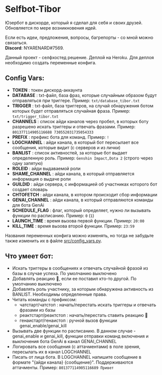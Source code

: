 # Selfbot-Tibor
Юзербот в дискорде, который я сделал для себя и своих друзей. Обновляется по мере возникновения идей.

Если есть идеи, предложения, вопросы, багрепорты - со мной можно связаться.  
**Discord**: NYARENARD#7569.

Данный проект - селфхостед решение. Деплой на Heroku. Для деплоя необходимо создать переменные конфига.
## Config Vars:
 - **TOKEN** : токен дискорд-аккаунта
 - **DATABASE** : txt-файл, база фраз, которые случайным образом будут отправляться при триггере. Пример: `txt/database_tibor.txt`
 - **TRIGGER** : txt-файл, база триггеров, на случай обнаружения ботом которых будет отправляться случайная фраза. Пример: `txt/trigger_tibor.txt`
 - **CHANNELS** : список айди каналов через пробел, в которых боту разрешено искать триггеры и отвечать фразами. Пример: `801377114905116688 730552031735054333`
 - **PREFIX** : префикс бота для команд. Пример: `!`
 - **LOGCHANNEL** : айди канала, в который бот пересылает все сообщения, которые видит (с серверов и из лички)
 - **BANLIST** : список активностей, за которые бот выдает определенную роль. Пример:  `Genshin Impact,Dota 2`   (строго через одну запятую)
 - **ROLEID** : айди выдаваемой роли
 - **SHAME_CHANNEL** : айди канала, в который отправляется информация о выдаче роли
 - **GUILDID** : айди сервера, с информацией об участниках которого бот создает словарь
 - **CHTOFETCH** : айди канала, в котором происходит сбор информации
 - **GENAI_CHANNEL** : айди канала, в который отправляются команды для бота GenAi
 - **SCHEDULE_FLAG** : флаг, который определяет, нужно ли вызывать функции по расписанию. Пример: `0`  (`1`) 
 - **LAUNCH_TIME** : время вызова первой функции. Пример:  `20:00`
 - **KILL_TIME** : время вызова второй функции. Пример:  `23:59`
 
 Названия переменных конфига можно изменять, но тогда не забудьте также изменить их в файле [src/config_vars.py](src/config_vars.py).


## Что умеет бот:
 - Искать триггеры в сообщениях и отвечать случайной фразой из базы в случае успеха. По умолчанию выключено
 - Добавлять реакцию 🤙, если ее поставил кто-то другой. По умолчанию выключено
 - Добавлять роль участнику, за которым обнаружена активность из BANLIST. Необходимы определенные права.
 - Читать команды с префиксом:
	- чатстарт/чатстоп : начать/перестать искать триггеры и отвечать фразами из базы
	- реактстарт/реактстоп : начать/перестать ставить реакцию 🤙
	- генаистарт/генаистоп : ручной вызов функции genai_enable/genai_kill
 - Вызывать две функции по расписанию. В данном случае - genai_enable и genai_kill, функции отправки команд включения и выключения бота GenAi в канал GENAI_CHANNEL
 - Логировать все сообщения (с аттачментами) в поле зрения, пересылать их в канал LOGCHANNEL
 - Писать от лица бота. В LOGCHANNEL напишите сообщение в формате "{айди канала} {сообщение}". Поддерживаются аттачменты. Пример:  `801377114905116689 Привет`
 
